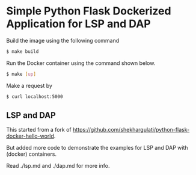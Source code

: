 # Simple Python Flask Dockerized Application for LSP and DAP


Build the image using the following command

```bash
$ make build
```

Run the Docker container using the command shown below.

```bash
$ make [up]
```

Make a request by

```bash
$ curl localhost:5000
```

## LSP and DAP
This started from a fork of https://github.com/shekhargulati/python-flask-docker-hello-world.

But added more code to demonstrate the examples for LSP and DAP with (docker) containers.

Read ./lsp.md and ./dap.md for more info.

